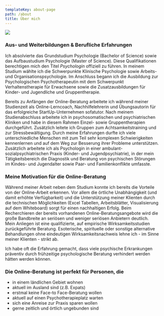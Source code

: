 ```yaml
---
templateKey: about-page
path: /about
title: Über mich
---
```



![](/img/profilfoto.png)

### **Aus- und Weiterbildungen & Berufliche Erfahrungen**

Ich absolvierte das Grundstudium Psychologie (Bachelor of Science) sowie das Aufbaustudium Psychologie (Master of Science). Diese Qualifikationen berechtigen mich den Titel *Psychologin* offiziell zu führen. In meinem Studium wählte ich die Schwerpunkte Klinische Psychologie sowie Arbeits- und Organisationspsychologie. Im Anschluss begann ich die Ausbildung zur Psychologischen Psychotherapeutin mit dem Schwerpunkt Verhaltenstherapie für Erwachsene sowie die Zusatzausbildungen für Kinder- und Jugendliche und Gruppentherapie.

Bereits zu Anfängen der Online-Beratung arbeitete ich während meiner Studienzeit als Online-Lerncoach, Nachhilfelehrerin und Übungsautorin für das erfolgreiche StartUp-Unternehmen sofatutor. Nach meinem Studienabschluss arbeitete ich in psychosomatischen und psychiatrischen Kliniken und habe in diesem Rahmen Einzel- sowie Gruppentherapien durchgeführt. Zusätzlich leitete ich Gruppen zum Achtsamkeitstraining und zur Stressbewältigung. Durch meine Erfahrungen durfte ich viele unterschiedliche Menschen mit zum Teil sehr komplexen Schwierigkeiten kennenlernen und auf dem Weg zur Besserung ihrer Probleme unterstützen. Zusätzlich arbeitete ich als Psychologin in einer ambulant-sozialpsychiatrischen Praxis (Kinder- und Jugendpsychiatrie), in der mein Tätigkeitsbereich die Diagnostik und Beratung von psychischen Störungen im Kindes- und Jugendalter sowie Paar- und Familienkonflikte umfasste.

### **Meine Motivation für die Online-Beratung**

Während meiner Arbeit neben dem Studium konnte ich bereits die Vorteile von der Online-Arbeit erkennen. Vor allem die örtliche Unabhängigkeit (und damit erhöhte Verfügbarkeit) und die Unterstützung meiner Klienten durch die technischen Möglichkeiten (Excel Tabellen, Arbeitsblätter, Visualisierung auf dem Whiteboard) sorgt für einen nachhaltigen Erfolg. Beim Recherchieren der bereits vorhandenen Online-Beratungsangebote wird die große Bandbreite an seriösen und weniger seriösen Anbietern deutlich. Mein Anliegen ist eine qualifizierte, auf empirische Wirksamkeitsstudien zurückgeführte Beratung. Esoterische, spirituelle oder sonstige alternative Behandlungen ohne eindeutigen Wirksamkeitsnachweis lehne ich - im Sinne meiner Klienten - strikt ab.

Ich habe oft die Erfahrung gemacht, dass viele psychische Erkrankungen präventiv durch frühzeitige psychologische Beratung verhindert werden hätten werden können. 

### **Die Online-Beratung ist perfekt für Personen, die**

* in einem ländlichen Gebiet wohnen
* aktuell im Ausland sind (z.B. Expats)
* erstmal keine Face-to Face-Beratung wollen
* aktuell auf einen Psychotherapieplatz warten
* sich eine Anreise zur Praxis sparen wollen
* gerne zeitlich und örtlich ungebunden sind